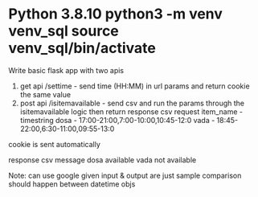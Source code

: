 Python 3.8.10
python3 -m venv venv_sql
source venv_sql/bin/activate
=================================

Write basic flask app with two apis
1. get api /settime - send time (HH:MM) in url params and return cookie the same value
2. post api /isitemavailable - send csv and run the params through the isitemavailable logic then return response csv
request
item_name - timestring
dosa - 17:00-21:00,7:00-10:00,10:45-12:0
vada - 18:45-22:00,6:30-11:00,09:55-13:0
 
cookie is sent automatically
 
response csv
message
dosa available
vada not available
 
Note:
can use google
given input & output are just sample
comparison should happen between datetime objs
